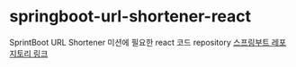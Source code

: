 # springboot-url-shortener-react
SprintBoot URL Shortener 미션에 필요한 react 코드 repository
[스프링부트 레포지토리 링크](https://github.com/Dev-Yesung/springboot-url-shortener)
